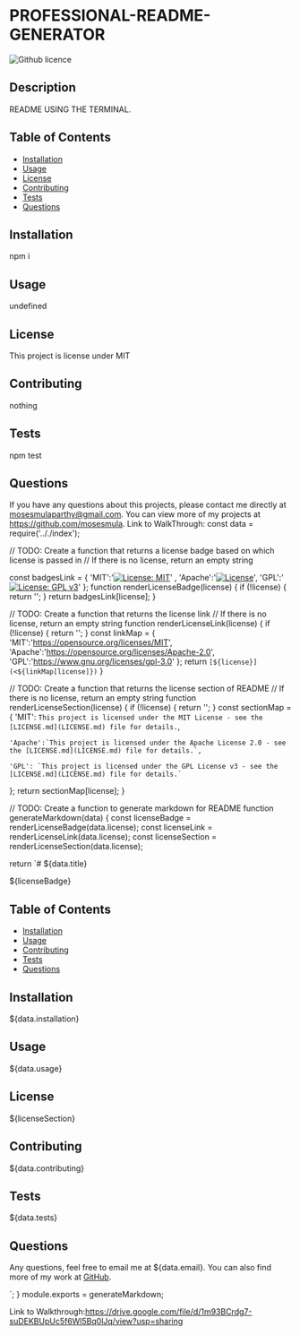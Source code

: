 # PROFESSIONAL-README-GENERATOR
  ![Github licence](http://img.shields.io/badge/license-MIT-blue.svg)

  
  ## Description 
  README USING THE TERMINAL.

  ## Table of Contents
  * [Installation](#installation)
  * [Usage](#usage)
  * [License](#license)
  * [Contributing](#contributing)
  * [Tests](#tests)
  * [Questions](#questions)
  
  ## Installation 
  npm i

  ## Usage 
  undefined

  ## License 
  This project is license under MIT

  ## Contributing 
  nothing

  ## Tests
  npm test

  ## Questions
  If you have any questions about this projects, please contact me directly at mosesmulaparthy@gmail.com. You can view more of my projects at https://github.com/mosesmula.
Link to WalkThrough: const data = require('.././index');

// TODO: Create a function that returns a license badge based on which license is passed in
// If there is no license, return an empty string

const badgesLink = {
  'MIT':'[![License: MIT](https://img.shields.io/badge/License-MIT-yellow.svg)](https://opensource.org/licenses/MIT)' ,
  'Apache':'[![License](https://img.shields.io/badge/License-Apache%202.0-blue.svg)](https://opensource.org/licenses/Apache-2.0)',
  'GPL':'[![License: GPL v3](https://img.shields.io/badge/License-GPLv3-blue.svg)](https://www.gnu.org/licenses/gpl-3.0)'
};
function renderLicenseBadge(license) {
  if (!license) {
    return '';
  }
  return badgesLink[license];
}

// TODO: Create a function that returns the license link
// If there is no license, return an empty string
function renderLicenseLink(license) {
  if (!license) {
    return '';
  }
  const linkMap = {
    'MIT':'https://opensource.org/licenses/MIT',
    'Apache':'https://opensource.org/licenses/Apache-2.0',
    'GPL':'https://www.gnu.org/licenses/gpl-3.0'
  };
  return `[${license}](<${linkMap[license]})`
}

// TODO: Create a function that returns the license section of README
// If there is no license, return an empty string
function renderLicenseSection(license) {
  if (!license) {
    return '';
  }
  const sectionMap = {
    'MIT': `This project is licensed under the MIT License - see the [LICENSE.md](LICENSE.md) file for details.`, 

    'Apache':`This project is licensed under the Apache License 2.0 - see the [LICENSE.md](LICENSE.md) file for details.`, 

    'GPL': `This project is licensed under the GPL License v3 - see the [LICENSE.md](LICENSE.md) file for details.`
  };
  return sectionMap[license];
}

// TODO: Create a function to generate markdown for README
function generateMarkdown(data) {
  const licenseBadge = renderLicenseBadge(data.license);
  const licenseLink = renderLicenseLink(data.license);
  const licenseSection = renderLicenseSection(data.license);

  return `# ${data.title}

  ${licenseBadge}

  ## Table of Contents
  - [Installation](#installation)
  - [Usage](#usage)
  - [Contributing](#contributing)
  - [Tests](#tests)
  - [Questions](#questions)

  ## Installation
  ${data.installation}

  ## Usage 
  ${data.usage}

  ## License
  ${licenseSection}

  ## Contributing
  ${data.contributing}

  ## Tests
  ${data.tests}

  ## Questions
  Any questions, feel free to email me at ${data.email}. You can also find more of my work at [GitHub](https://github.com/&{data.github}).

`;
}
module.exports = generateMarkdown;


Link to Walkthrough:https://drive.google.com/file/d/1m93BCrdg7-suDEKBUpUc5f6Wl5Bq0lJq/view?usp=sharing
